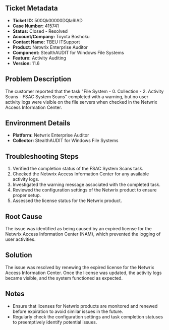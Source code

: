 ## Ticket Metadata
- **Ticket ID:** 500Qk00000DQla6IAD
- **Case Number:** 415741
- **Status:** Closed - Resolved
- **Account/Company:** Toyota Boshoku
- **Contact Name:** TBEU ITSupport
- **Product:** Netwrix Enterprise Auditor
- **Component:** StealthAUDIT for Windows File Systems
- **Feature:** Activity Auditing
- **Version:** 11.6

## Problem Description
The customer reported that the task "File System - 0. Collection - 2. Activity Scans - FSAC System Scans" completed with a warning, but no user activity logs were visible on the file servers when checked in the Netwrix Access Information Center.

## Environment Details
- **Platform:** Netwrix Enterprise Auditor
- **Collector:** StealthAUDIT for Windows File Systems

## Troubleshooting Steps
1. Verified the completion status of the FSAC System Scans task.
2. Checked the Netwrix Access Information Center for any available activity logs.
3. Investigated the warning message associated with the completed task.
4. Reviewed the configuration settings of the Netwrix product to ensure proper setup.
5. Assessed the license status for the Netwrix product.

## Root Cause
The issue was identified as being caused by an expired license for the Netwrix Access Information Center (NAM), which prevented the logging of user activities.

## Solution
The issue was resolved by renewing the expired license for the Netwrix Access Information Center. Once the license was updated, the activity logs became visible, and the system functioned as expected.

## Notes
- Ensure that licenses for Netwrix products are monitored and renewed before expiration to avoid similar issues in the future.
- Regularly check the configuration settings and task completion statuses to preemptively identify potential issues.